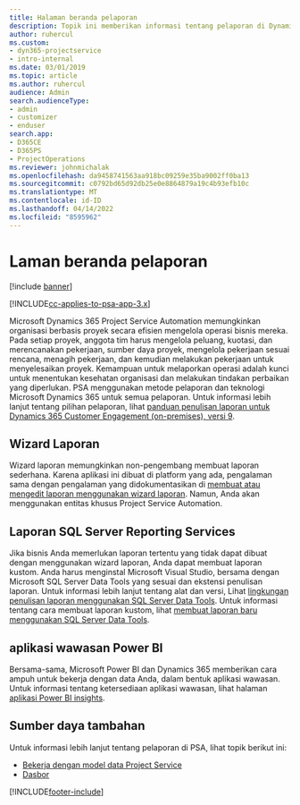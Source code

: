 ```yaml
---
title: Halaman beranda pelaporan
description: Topik ini memberikan informasi tentang pelaporan di Dynamics 365 Project Service Automation.
author: ruhercul
ms.custom:
- dyn365-projectservice
- intro-internal
ms.date: 03/01/2019
ms.topic: article
ms.author: ruhercul
audience: Admin
search.audienceType:
- admin
- customizer
- enduser
search.app:
- D365CE
- D365PS
- ProjectOperations
ms.reviewer: johnmichalak
ms.openlocfilehash: da9458741563aa918bc09259e35ba9002ff0ba13
ms.sourcegitcommit: c0792bd65d92db25e0e8864879a19c4b93efb10c
ms.translationtype: MT
ms.contentlocale: id-ID
ms.lasthandoff: 04/14/2022
ms.locfileid: "8595962"
---
```

# <a name="reporting-home-page"></a>Laman beranda pelaporan

[!include [banner](../includes/psa-now-project-operations.md)]

[!INCLUDE[cc-applies-to-psa-app-3.x](../includes/cc-applies-to-psa-app-3x.md)]

Microsoft Dynamics 365 Project Service Automation memungkinkan organisasi berbasis proyek secara efisien mengelola operasi bisnis mereka. Pada setiap proyek, anggota tim harus mengelola peluang, kuotasi, dan merencanakan pekerjaan, sumber daya proyek, mengelola pekerjaan sesuai rencana, menagih pekerjaan, dan kemudian melakukan pekerjaan untuk menyelesaikan proyek. Kemampuan untuk melaporkan operasi adalah kunci untuk menentukan kesehatan organisasi dan melakukan tindakan perbaikan yang diperlukan. PSA menggunakan metode pelaporan dan teknologi Microsoft Dynamics 365 untuk semua pelaporan. Untuk informasi lebih lanjut tentang pilihan pelaporan, lihat [panduan penulisan laporan untuk Dynamics 365 Customer Engagement (on-premises), versi 9](/dynamics365/customerengagement/on-premises/analytics/reporting-analytics-with-dynamics-365).

## <a name="report-wizard"></a>Wizard Laporan

Wizard laporan memungkinkan non-pengembang membuat laporan sederhana. Karena aplikasi ini dibuat di platform yang ada, pengalaman sama dengan pengalaman yang didokumentasikan di [membuat atau mengedit laporan menggunakan wizard laporan](/dynamics365/customerengagement/on-premises/basics/create-edit-copy-report-wizard). Namun, Anda akan menggunakan entitas khusus Project Service Automation.

## <a name="custom-sql-server-reporting-services-reports"></a>Laporan SQL Server Reporting Services

Jika bisnis Anda memerlukan laporan tertentu yang tidak dapat dibuat dengan menggunakan wizard laporan, Anda dapat membuat laporan kustom. Anda harus menginstal Microsoft Visual Studio, bersama dengan Microsoft SQL Server Data Tools yang sesuai dan ekstensi penulisan laporan. Untuk informasi lebih lanjut tentang alat dan versi, Lihat [lingkungan penulisan laporan menggunakan SQL Server Data Tools](/dynamics365/customerengagement/on-premises/analytics/report-writing-environment-using-sql-server-data-tools). Untuk informasi tentang cara membuat laporan kustom, lihat [membuat laporan baru menggunakan SQL Server Data Tools](/dynamics365/customerengagement/on-premises/analytics/create-a-new-report-using-sql-server-data-tools).

## <a name="power-bi-insights-apps"></a>aplikasi wawasan Power BI

Bersama-sama, Microsoft Power BI dan Dynamics 365 memberikan cara ampuh untuk bekerja dengan data Anda, dalam bentuk aplikasi wawasan. Untuk informasi tentang ketersediaan aplikasi wawasan, lihat halaman [aplikasi Power BI insights](https://powerbi.microsoft.com/power-bi-insights-apps/).


## <a name="additional-resources"></a>Sumber daya tambahan
Untuk informasi lebih lanjut tentang pelaporan di PSA, lihat topik berikut ini:

- [Bekerja dengan model data Project Service](reports-working-project-service-data-model.md)
- [Dasbor](reports-dashboards.md)



[!INCLUDE[footer-include](../includes/footer-banner.md)]

